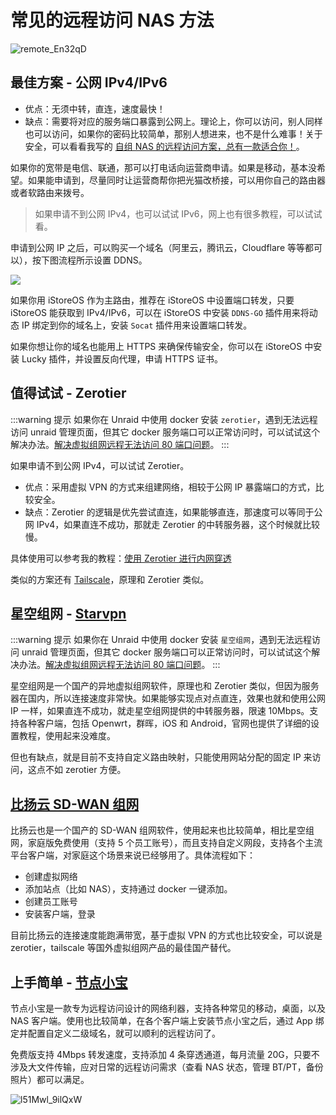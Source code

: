 # 常见的远程访问 NAS 方法

![remote_En32qD](https://img.slarker.me/wiki/remote_En32qD.jpg)

## 最佳方案 - 公网 IPv4/IPv6

- 优点：无须中转，直连，速度最快！
- 缺点：需要将对应的服务端口暴露到公网上。理论上，你可以访问，别人同样也可以访问，如果你的密码比较简单，那别人想进来，也不是什么难事！关于安全，可以看看我写的 [自组 NAS 的远程访问方案，总有一款适合你！](https://slarker.me/remote-nas/)。

如果你的宽带是电信、联通，那可以打电话向运营商申请。如果是移动，基本没希望。如果能申请到，尽量同时让运营商帮你把光猫改桥接，可以用你自己的路由器或者软路由来拨号。

> 如果申请不到公网 IPv4，也可以试试 IPv6，网上也有很多教程，可以试试看。

申请到公网 IP 之后，可以购买一个域名（阿里云，腾讯云，Cloudflare 等等都可以），按下图流程所示设置 DDNS。

![](https://img.slarker.me/wiki/ed3b9d97afc24276a931cf065a819bec.webp)

如果你用 iStoreOS 作为主路由，推荐在 iStoreOS 中设置端口转发，只要 iStoreOS 能获取到 IPv4/IPv6，可以在 iStoreOS 中安装 `DDNS-GO` 插件用来将动态 IP 绑定到你的域名上，安装 `Socat` 插件用来设置端口转发。

如果你想让你的域名也能用上 HTTPS 来确保传输安全，你可以在 iStoreOS 中安装 Lucky 插件，并设置反向代理，申请 HTTPS 证书。

## 值得试试 - Zerotier

:::warning 提示
如果你在 Unraid 中使用 docker 安装 `zerotier`，遇到无法远程访问 unraid 管理页面，但其它 docker 服务端口可以正常访问时，可以试试这个解决办法。[解决虚拟组网远程无法访问 80 端口问题](/unraid/remote.md)。
:::

如果申请不到公网 IPv4，可以试试 Zerotier。

- 优点：采用虚拟 VPN 的方式来组建网络，相较于公网 IP 暴露端口的方式，比较安全。
- 缺点：Zerotier 的逻辑是优先尝试直连，如果能够直连，那速度可以等同于公网 IPv4，如果直连不成功，那就走 Zerotier 的中转服务器，这个时候就比较慢。

具体使用可以参考我的教程：[使用 Zerotier 进行内网穿透](https://slarker.me/zerotier)

类似的方案还有 [Tailscale](/fnos/tailscale.md)，原理和 Zerotier 类似。

## 星空组网 - [Starvpn](https://starvpn.cn/)

:::warning 提示
如果你在 Unraid 中使用 docker 安装 `星空组网`，遇到无法远程访问 unraid 管理页面，但其它 docker 服务端口可以正常访问时，可以试试这个解决办法。[解决虚拟组网远程无法访问 80 端口问题](/unraid/remote.md)。
:::

星空组网是一个国产的异地虚拟组网软件，原理也和 Zerotier 类似，但因为服务器在国内，所以连接速度非常快。如果能够实现点对点直连，效果也就和使用公网 IP 一样，如果直连不成功，就走星空组网提供的中转服务器，限速 10Mbps。支持各种客户端，包括 Openwrt，群晖，iOS 和 Android，官网也提供了详细的设置教程，使用起来没难度。

但也有缺点，就是目前不支持自定义路由映射，只能使用网站分配的固定 IP 来访问，这点不如 zerotier 方便。

## [比扬云 SD-WAN 组网](https://dash.beyondnetwork.net/)

比扬云也是一个国产的 SD-WAN 组网软件，使用起来也比较简单，相比星空组网，家庭版免费使用（支持 5 个员工账号），而且支持自定义网段，支持各个主流平台客户端，对家庭这个场景来说已经够用了。具体流程如下：

- 创建虚拟网络
- 添加站点（比如 NAS），支持通过 docker 一键添加。
- 创建员工账号
- 安装客户端，登录

目前比扬云的连接速度能跑满带宽，基于虚拟 VPN 的方式也比较安全，可以说是 zerotier，tailscale 等国外虚拟组网产品的最佳国产替代。

## 上手简单 - [节点小宝](https://www.iepose.com/)

节点小宝是一款专为远程访问设计的网络利器，支持各种常见的移动，桌面，以及 NAS 客户端。使用也比较简单，在各个客户端上安装节点小宝之后，通过 App 绑定并配置自定义二级域名，就可以顺利的远程访问了。

免费版支持 4Mbps 转发速度，支持添加 4 条穿透通道，每月流量 20G，只要不涉及大文件传输，应对日常的远程访问需求（查看 NAS 状态，管理 BT/PT，备份照片）都可以满足。

![l51Mwl_9ilQxW](https://img.slarker.me/wiki/l51Mwl_9ilQxW.png)